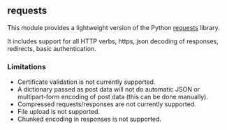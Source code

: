 ## requests

This module provides a lightweight version of the Python
[requests](https://requests.readthedocs.io/en/latest/) library.

It includes support for all HTTP verbs, https, json decoding of responses,
redirects, basic authentication.

### Limitations

* Certificate validation is not currently supported.
* A dictionary passed as post data will not do automatic JSON or
  multipart-form encoding of post data (this can be done manually).
* Compressed requests/responses are not currently supported.
* File upload is not supported.
* Chunked encoding in responses is not supported.
